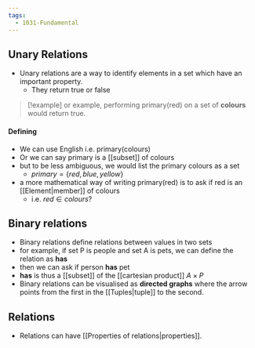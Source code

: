```yaml
---
tags:
  - 1031-Fundamental
---
```

## Unary Relations
- Unary relations are a way to identify elements in a set which have an important property.
	- They return true or false
>[!example]
>or example, performing primary(red) on a set of **colours** would return true.
	
#### Defining

- We can use English i.e. primary(colours)
- Or we can say primary is a [[subset]] of colours
- but to be less ambiguous, we would list the primary colours as a set
	- $primary= \{red, blue, yellow\}$
- a more mathematical way of writing primary(red) is to ask if red is an [[Element|member]] of colours
	- i.e. $red \in colours$?

## Binary relations

- Binary relations define relations between values in two sets
- for example, if set P is people and set A is pets, we can define the relation as **has**
- then we can ask if person **has** pet
- **has** is thus a [[subset]] of the [[cartesian product]] $A\times P$
- Binary relations can be visualised as **directed graphs** where the arrow points from the first in the [[Tuples|tuple]] to the second.

## Relations
- Relations can have [[Properties of relations|properties]].